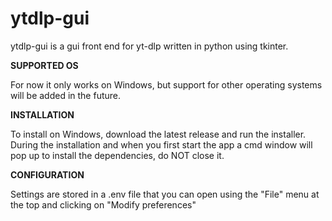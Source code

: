 # ytdlp-gui
ytdlp-gui is a gui front end for yt-dlp written in python using tkinter.

**SUPPORTED OS**

For now it only works on Windows, but support for other operating systems will be added in the future.

**INSTALLATION**

To install on Windows, download the latest release and run the installer.
During the installation and when you first start the app a cmd window will pop up to install the dependencies, do NOT close it.

**CONFIGURATION**

Settings are stored in a .env file that you can open using the "File" menu at the top and clicking on "Modify preferences"
